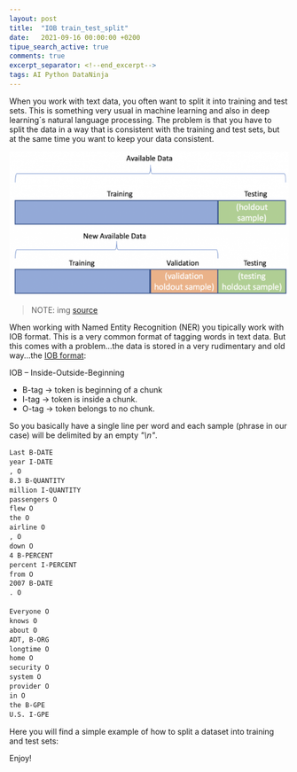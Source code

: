 ```yaml
---
layout: post
title:  "IOB train_test_split"
date:   2021-09-16 00:00:00 +0200
tipue_search_active: true
comments: true
excerpt_separator: <!--end_excerpt-->
tags: AI Python DataNinja
---
```


When you work with text data, you often want to split it into training and test sets. This is something very usual in machine learning and also in deep learning´s natural language processing. The problem is that you have to split the data in a way that is consistent with the training and test sets, but at the same time you want to keep your data consistent.

![iob_train_test_split](/img/posts/IOB_train_test_split/train_test.png)

>NOTE: img [source](https://datascience.stackexchange.com/questions/61467/clarification-on-train-test-and-val-and-how-to-use-implement-it)

<!--end_excerpt-->

When working with Named Entity Recognition (NER) you tipically work with IOB format. This is a very common format of tagging words in text data. But this comes with a problem...the data is stored in a very rudimentary and old way...the [IOB format](https://en.wikipedia.org/wiki/Inside%E2%80%93outside%E2%80%93beginning_(tagging)):



IOB – Inside-Outside-Beginning 
- B-tag -> token is beginning of a chunk
- I-tag ->   token is inside a chunk. 
- O-tag -> token belongs to no chunk. 

So you basically have a single line per word and each sample (phrase in our case) will be delimited by an empty _"\n"_. 

```txt
Last B-DATE
year I-DATE
, O
8.3 B-QUANTITY
million I-QUANTITY
passengers O
flew O
the O
airline O
, O
down O
4 B-PERCENT
percent I-PERCENT
from O
2007 B-DATE
. O

Everyone O
knows O
about O
ADT, B-ORG
longtime O
home O
security O
system O
provider O
in O
the B-GPE
U.S. I-GPE

```

Here you will find a simple example of how to split a dataset into training and test sets:

<script src="https://gist.github.com/enriquecatala/b7123540d8fae9930ed11ac982038d0c.js"></script>

Enjoy!